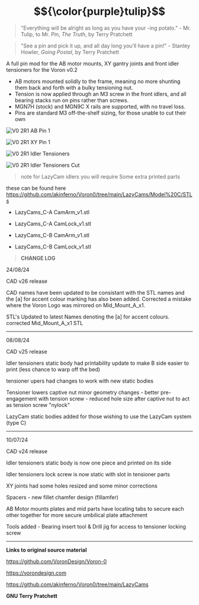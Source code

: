 # $${\color{purple}tulip}$$

>"Everything will be alright as long as you have your -ing potato." - Mr. Tulip, to Mr. Pin, _The Truth_, by Terry Pratchett

>"See a pin and pick it up, and all day long you’ll have a pin!" - Stanley Howler, _Going Postal_, by Terry Pratchett

A full pin mod for the AB motor mounts, XY gantry joints and front idler tensioners for the Voron v0.2

 - AB motors mounted solidly to the frame, meaning no more shunting them back and forth with a bulky tensioning nut.
 - Tension is now applied through an M3 screw in the front idlers, and all bearing stacks run on pins rather than screws.
 - MGN7H (stock) and MGN9C X rails are supported, with no travel loss.
 - Pins are standard M3 off-the-shelf sizing, for those unable to cut their own


![V0 2R1 AB Pin 1](https://github.com/Amekyras/tulip/assets/94327757/2334f2fe-ea59-4272-a482-91458820e2e0)

![V0 2R1 XY Pin 1](https://github.com/Amekyras/tulip/assets/94327757/f6ef2c14-dcae-4d3b-bead-6299d7465112)

![V0 2R1 Idler Tensioners](https://github.com/Amekyras/tulip/assets/94327757/4f11de3a-fce1-4261-a26b-d59bcf17d914)

![V0 2R1 Idler Tensioners Cut](https://github.com/Amekyras/tulip/assets/94327757/6c2ed4f8-4897-47bb-b8ae-8113dea347f6)


>note
for LazyCam idlers you will require Some extra printed parts

these can be found here https://github.com/akinferno/Voron0/tree/main/LazyCams/Model%20C/STLs

- LazyCams_C-A CamArm_v1.stl
- LazyCams_C-A CamLock_v1.stl

- LazyCams_C-B CamArm_v1.stl
- LazyCams_C-B CamLock_v1.stl


> **CHANGE LOG**

24/08/24

CAD v26 release

CAD names have been updated to be consistant with the STL names and the [a] for accent colour marking has also been added. Corrected a mistake where the Voron Logo was mirrored on Mid_Mount_A_x1.

STL's Updated to latest Names denoting the [a] for accent colours. corrected Mid_Mount_A_x1 STL

----

08/08/24

CAD v25 release

Idler tensioners static body had printability update to make B side easier to print (less chance to warp off the bed)

tensioner upers had changes to work with new static bodies

Tensioner lowers captive nut minor geometry changes - better pre-engagement with tension screw - reduced hole size after captive nut to act as tension screw "nylock"

LazyCam static bodies added for those wishing to use the LazyCam system (type C)

----

10/07/24

CAD v24 release

Idler tensioners static body is now one piece and printed on its side

Idler tensioners lock screw is now static with slot in tensioner parts

XY joints had some holes resized and some minor corrections

Spacers - new fillet chamfer design (fillamfer)

AB Motor mounts plates and mid parts have locating tabs to secure each other together for more secure umbilical plate attachment

Tools added - Bearing insert tool & Drill jig for access to tensioner locking screw

----

**Links to original source material**

https://github.com/VoronDesign/Voron-0

https://vorondesign.com

https://github.com/akinferno/Voron0/tree/main/LazyCams

**GNU Terry Pratchett**


